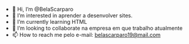 - 👋 Hi, I’m @BelaScarparo
- 👀 I’m interested in aprender a desenvolver  sites.
- 🌱 I’m currently learning HTML
- 💞️ I’m looking to collaborate na empresa em que trabalho atualmente
- 📫 How to reach me  pelo e-mail:  belascarparo19@mail.com
<!---
BelaScarparo/BelaScarparo is a ✨ special ✨ repository because its `README.md` (this file) appears on your GitHub profile.
You can click the Preview link to take a look at your changes.
--->
